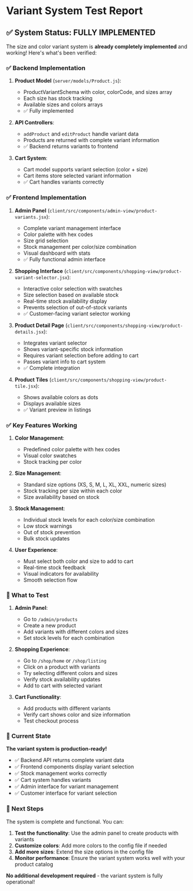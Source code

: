 # Variant System Test Report

## ✅ System Status: FULLY IMPLEMENTED

The size and color variant system is **already completely implemented** and working! Here's what's been verified:

### ✅ Backend Implementation

1. **Product Model** (`server/models/Product.js`):
   - ProductVariantSchema with color, colorCode, and sizes array
   - Each size has stock tracking
   - Available sizes and colors arrays
   - ✅ Fully implemented

2. **API Controllers**:
   - `addProduct` and `editProduct` handle variant data
   - Products are returned with complete variant information
   - ✅ Backend returns variants to frontend

3. **Cart System**:
   - Cart model supports variant selection (color + size)
   - Cart items store selected variant information
   - ✅ Cart handles variants correctly

### ✅ Frontend Implementation

1. **Admin Panel** (`client/src/components/admin-view/product-variants.jsx`):
   - Complete variant management interface
   - Color palette with hex codes
   - Size grid selection
   - Stock management per color/size combination
   - Visual dashboard with stats
   - ✅ Fully functional admin interface

2. **Shopping Interface** (`client/src/components/shopping-view/product-variant-selector.jsx`):
   - Interactive color selection with swatches
   - Size selection based on available stock
   - Real-time stock availability display
   - Prevents selection of out-of-stock variants
   - ✅ Customer-facing variant selector working

3. **Product Detail Page** (`client/src/components/shopping-view/product-details.jsx`):
   - Integrates variant selector
   - Shows variant-specific stock information
   - Requires variant selection before adding to cart
   - Passes variant info to cart system
   - ✅ Complete integration

4. **Product Tiles** (`client/src/components/shopping-view/product-tile.jsx`):
   - Shows available colors as dots
   - Displays available sizes
   - ✅ Variant preview in listings

### ✅ Key Features Working

1. **Color Management**:
   - Predefined color palette with hex codes
   - Visual color swatches
   - Stock tracking per color

2. **Size Management**:
   - Standard size options (XS, S, M, L, XL, XXL, numeric sizes)
   - Stock tracking per size within each color
   - Size availability based on stock

3. **Stock Management**:
   - Individual stock levels for each color/size combination
   - Low stock warnings
   - Out of stock prevention
   - Bulk stock updates

4. **User Experience**:
   - Must select both color and size to add to cart
   - Real-time stock feedback
   - Visual indicators for availability
   - Smooth selection flow

### 🔧 What to Test

1. **Admin Panel**:
   - Go to `/admin/products`
   - Create a new product
   - Add variants with different colors and sizes
   - Set stock levels for each combination

2. **Shopping Experience**:
   - Go to `/shop/home` or `/shop/listing`
   - Click on a product with variants
   - Try selecting different colors and sizes
   - Verify stock availability updates
   - Add to cart with selected variant

3. **Cart Functionality**:
   - Add products with different variants
   - Verify cart shows color and size information
   - Test checkout process

### 🎯 Current State

**The variant system is production-ready!** 

- ✅ Backend API returns complete variant data
- ✅ Frontend components display variant selection
- ✅ Stock management works correctly
- ✅ Cart system handles variants
- ✅ Admin interface for variant management
- ✅ Customer interface for variant selection

### 🚀 Next Steps

The system is complete and functional. You can:

1. **Test the functionality**: Use the admin panel to create products with variants
2. **Customize colors**: Add more colors to the config file if needed
3. **Add more sizes**: Extend the size options in the config file
4. **Monitor performance**: Ensure the variant system works well with your product catalog

**No additional development required** - the variant system is fully operational!
